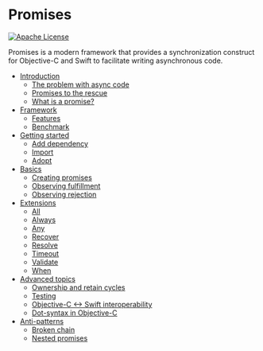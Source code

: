# Promises

[![Apache
License](https://img.shields.io/badge/license-Apache%202-lightgrey.svg?style=flat)](LICENSE)

Promises is a modern framework that provides a synchronization construct for
Objective-C and Swift to facilitate writing asynchronous code.

*   [Introduction](g3doc/index.md)
    *   [The problem with async
        code](g3doc/index.md#the-problem-with-async-code)
    *   [Promises to the rescue](g3doc/index.md#promises-to-the-rescue)
    *   [What is a promise?](g3doc/index.md#what-is-a-promise)
*   [Framework](g3doc/index.md#framework)
    *   [Features](g3doc/index.md#features)
    *   [Benchmark](g3doc/index.md#benchmark)
*   [Getting started](g3doc/index.md#integration)
    *   [Add dependency](g3doc/index.md#add-dependency)
    *   [Import](g3doc/index.md#import)
    *   [Adopt](g3doc/index.md#adopt)
*   [Basics](g3doc/index.md#basics)
    *   [Creating promises](g3doc/index.md#creating-promises)
    *   [Observing fulfillment](g3doc/index.md#observing-fulfillment)
    *   [Observing rejection](g3doc/index.md#observing-rejection)
*   [Extensions](g3doc/index.md#extensions)
    *   [All](g3doc/index.md#all)
    *   [Always](g3doc/index.md#always)
    *   [Any](g3doc/index.md#any)
    *   [Recover](g3doc/index.md#recover)
    *   [Resolve](g3doc/index.md#resolve)
    *   [Timeout](g3doc/index.md#timeout)
    *   [Validate](g3doc/index.md#validate)
    *   [When](g3doc/index.md#when)
*   [Advanced topics](g3doc/index.md#advanced)
    *   [Ownership and retain
        cycles](g3doc/index.md#ownership-and-retain-cycles)
    *   [Testing](g3doc/index.md#testing)
    *   [Objective-C <-> Swift
        interoperability](g3doc/index.md#objective-c-swift-interoperability)
    *   [Dot-syntax in Objective-C](g3doc/index.md#dot-syntax-in-objective-c)
*   [Anti-patterns](g3doc/index.md#anti-patterns)
    *   [Broken chain](g3doc/index.md#broken-chain)
    *   [Nested promises](g3doc/index.md#nested-promises)

